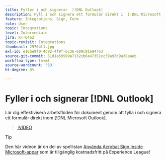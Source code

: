 ```yaml
---
title: Fyller i och signerar  [!DNL Outlook]
description: Fyll i och signera ett formulär direkt i  [!DNL Microsoft Outlook]
feature: Integrations, Sign, Form
role: User
topic: Integrations
level: Intermediate
jira: KT-6462
topic-revisit: Integrations
thumbnail: 29764t1.jpg
exl-id: e16be9f0-4c92-4f9f-bc36-609c81e94763
source-git-commit: 51d1a59999a7132cb6e47351cc39a93d9a38eaeb
workflow-type: tm+mt
source-wordcount: '53'
ht-degree: 0%

---
```


# Fyller i och signerar [!DNL Outlook]

Lär dig effektivisera arbetsflöden för dokument genom att fylla i och signera ett formulär direkt inom [!DNL Microsoft Outlook].

>[!VIDEO](https://video.tv.adobe.com/v/3443456?quality=12&learn=on&hidetitle=true&captions=swe)

>[!TIP]
>
>Den här videon är en del av spellistan [Använda Acrobat Sign Inside Microsoft-appar](https://experienceleague.adobe.com/sv/playlists/acrobat-sign-integrate-microsoft-apps) som är tillgänglig kostnadsfritt på Experience League!
